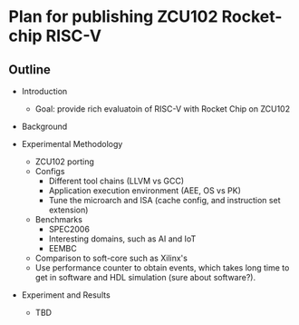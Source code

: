 # Plan for publishing ZCU102 Rocket-chip RISC-V

## Outline

* Introduction
  * Goal: provide rich evaluatoin of RISC-V with Rocket Chip on ZCU102

* Background

* Experimental Methodology
  * ZCU102 porting
  * Configs
    * Different tool chains (LLVM vs GCC)
    * Application execution environment (AEE, OS vs PK)
    * Tune the microarch and ISA (cache config, and instruction set extension)
  * Benchmarks
    * SPEC2006
    * Interesting domains, such as AI and IoT
    * EEMBC
  * Comparison to soft-core such as Xilinx's
  * Use performance counter to obtain events, which takes long time to get in software and HDL simulation (sure about software?).
* Experiment and Results
  * TBD
